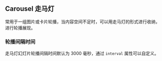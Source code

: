 <div class="demo-header">
<p class="overviewicon">
  <span class="wapi-business-slideimg"/>
</p>

## Carousel 走马灯

<nova-uxlink widget-name="Carousel"></nova-uxlink>

常用于一组图片或卡片轮播，当内容空间不足时，可以用走马灯的形式进行收纳，进行轮播展现。

</div>

### 轮播间隔时间

走马灯幻灯片轮播间隔时间默认为 3000 毫秒，通过 `interval` 属性可以自定义。

<nova-demo-view link="carousel/play-interval.vue"></nova-demo-view>

<br />
